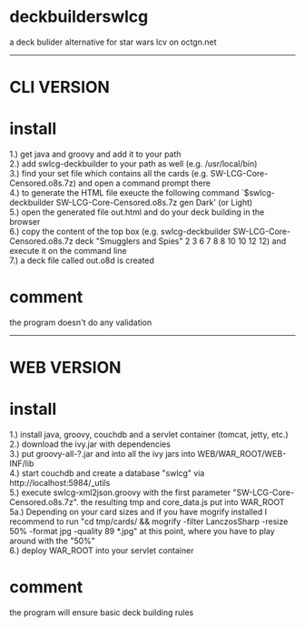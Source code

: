 deckbuilderswlcg
================

a deck bulider alternative for star wars lcv on octgn.net

---------------

CLI VERSION
===========

install
=======

1.) get java and groovy and add it to your path<br/>
2.) add swlcg-deckbuilder to your path as well (e.g. /usr/local/bin)<br/>
3.) find your set file which contains all the cards (e.g. SW-LCG-Core-Censored.o8s.7z) and open a command prompt there<br/>
4.) to generate the HTML file exeucte the following command `$swlcg-deckbuilder SW-LCG-Core-Censored.o8s.7z gen Dark' (or Light)<br/>
5.) open the generated file out.html and do your deck building in the browser<br/>
6.) copy the content of the top box (e.g. swlcg-deckbuilder SW-LCG-Core-Censored.o8s.7z deck "Smugglers and Spies" 2 3 6 7 8 8 10 10 12 12) and execute it on the command line<br/>
7.) a deck file called out.o8d is created<br/>

comment
=======

the program doesn't do any validation

---------------

WEB VERSION
===========

install
=======

1.)  install java, groovy, couchdb and a servlet container (tomcat, jetty, etc.)<br/>
2.)  download the ivy.jar with dependencies<br/>
3.)  put groovy-all-?.jar and into all the ivy jars into WEB/WAR_ROOT/WEB-INF/lib<br/>
4.)  start couchdb and create a database "swlcg" via http://localhost:5984/_utils<br/>
5.)  execute swlcg-xml2json.groovy with the first parameter "SW-LCG-Core-Censored.o8s.7z". the resulting tmp and core_data.js put into WAR_ROOT<br/>
5a.) Depending on your card sizes and if you have mogrify installed I recommend to run "cd tmp/cards/ && mogrify -filter LanczosSharp -resize 50% -format jpg -quality 89 *.jpg" at this point, where you have to play around with the "50%"<br/>
6.)  deploy WAR_ROOT into your servlet container<br/>

comment
=======

the program will ensure basic deck building rules
